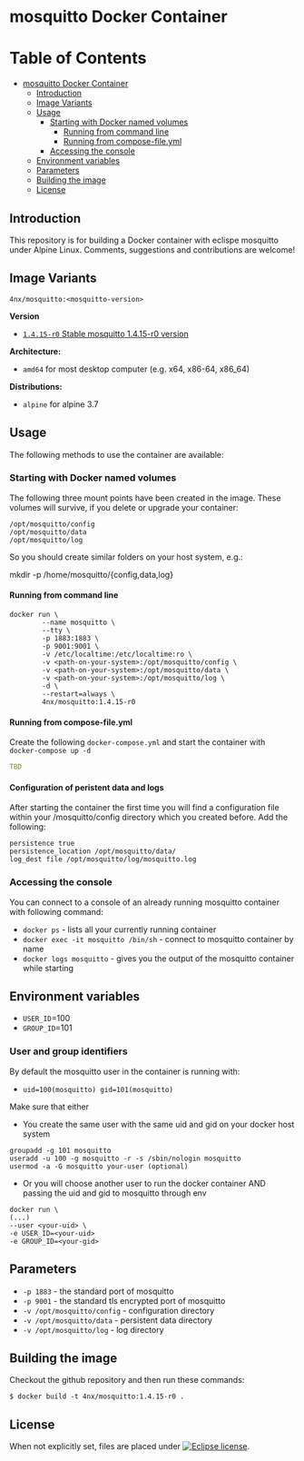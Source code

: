 # mosquitto Docker Container

Table of Contents
=================

   * [mosquitto Docker Container](#mosquitto-docker-container)
      * [Introduction](#introduction)
      * [Image Variants](#image-variants)
      * [Usage](#usage)
         * [Starting with Docker named volumes](#starting-with-docker-named-volumes)
            * [Running from command line](#running-from-command-line)
            * [Running from compose-file.yml](#running-from-compose-fileyml)
         * [Accessing the console](#accessing-the-console)
      * [Environment variables](#environment-variables)
      * [Parameters](#parameters)
      * [Building the image](#building-the-image)
      * [License](#license)

## Introduction

This repository is for building a Docker container with eclispe mosquitto under Alpine Linux. Comments, suggestions and contributions are welcome! 

## Image Variants

``4nx/mosquitto:<mosquitto-version>``

**Version**

* [``1.4.15-r0`` Stable mosquitto 1.4.15-r0 version](https://github.com/4nx/mosquitto/Dockerfile)

**Architecture:**

* ``amd64`` for most desktop computer (e.g. x64, x86-64, x86_64)

**Distributions:**

* ``alpine`` for alpine 3.7

## Usage

The following methods to use the container are available:

### Starting with Docker named volumes

The following three mount points have been created in the image. These volumes will survive, if you delete or upgrade your container:

```
/opt/mosquitto/config
/opt/mosquitto/data
/opt/mosquitto/log
```

So you should create similar folders on your host system, e.g.:

mkdir -p /home/mosquitto/{config,data,log}

#### Running from command line

```SHELL
docker run \
        --name mosquitto \
        --tty \
        -p 1883:1883 \
        -p 9001:9001 \
        -v /etc/localtime:/etc/localtime:ro \
        -v <path-on-your-system>:/opt/mosquitto/config \
        -v <path-on-your-system>:/opt/mosquitto/data \
        -v <path-on-your-system>:/opt/mosquitto/log \
        -d \
        --restart=always \
        4nx/mosquitto:1.4.15-r0
```

#### Running from compose-file.yml

Create the following ``docker-compose.yml`` and start the container with ``docker-compose up -d``

```YAML
TBD
```

#### Configuration of peristent data and logs

After starting the container the first time you will find a configuration file within your <path>/mosquitto/config directory which you created before. Add the following:

```
persistence true
persistence_location /opt/mosquitto/data/
log_dest file /opt/mosquitto/log/mosquitto.log
```

### Accessing the console

You can connect to a console of an already running mosquitto container with following command:
* ``docker ps``  - lists all your currently running container
* ``docker exec -it mosquitto /bin/sh`` - connect to mosquitto container by name
* ``docker logs mosquitto`` - gives you the output of the mosquitto container while starting

## Environment variables

*  `USER_ID`=100
*  `GROUP_ID`=101

### User and group identifiers

By default the mosquitto user in the container is running with:

* `uid=100(mosquitto) gid=101(mosquitto)`

Make sure that either

* You create the same user with the same uid and gid on your docker host system
```
groupadd -g 101 mosquitto
useradd -u 100 -g mosquitto -r -s /sbin/nologin mosquitto
usermod -a -G mosquitto your-user (optional)
```

* Or you will choose another user to run the docker container AND passing the uid and gid to mosquitto through env
```
docker run \
(...)
--user <your-uid> \
-e USER_ID=<your-uid>
-e GROUP_ID=<your-gid>
```

## Parameters

* `-p 1883` - the standard port of mosquitto
* `-p 9001` - the standard tls encrypted port of mosquitto
* `-v /opt/mosquitto/config` - configuration directory
* `-v /opt/mosquitto/data` - persistent data directory
* `-v /opt/mosquitto/log` - log directory

## Building the image

Checkout the github repository and then run these commands:
```
$ docker build -t 4nx/mosquitto:1.4.15-r0 .
```

## License

When not explicitly set, files are placed under [![Eclipse license](https://img.shields.io/badge/license-Eclipse-blue.svg)](https://github.com/4nx/mosquitto/blob/master/LICENSE).
